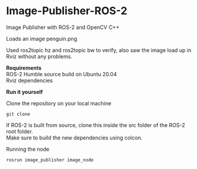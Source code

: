 # Image-Publisher-ROS-2
Image Publisher with ROS-2 and OpenCV C++

Loads an image penguin.png

Used ros2topic hz and ros2topic bw to verify, also saw the image load up in Rviz without any problems.

**Requirements**  
  ROS-2 Humble source build on Ubuntu 20.04    
  Rviz dependencies     

**Run it yourself**  

Clone the repository on your local machine    
```
git clone   
``` 
If ROS-2 is built from source, clone this inside the src folder of the ROS-2 root folder.  
Make sure to build the new dependencies using colcon.

Running the node  

```
rosrun image_publisher image_node  
```
